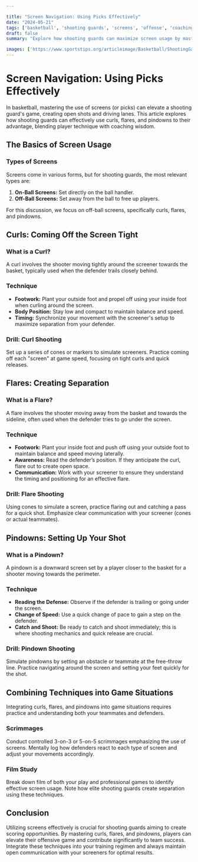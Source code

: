 ```yaml
---

title: "Screen Navigation: Using Picks Effectively"
date: "2024-05-21"
tags: ['basketball', 'shooting guards', 'screens', 'offense', 'coaching']
draft: false
summary: "Explore how shooting guards can maximize screen usage by mastering techniques such as curls, flares, and pindowns to elevate their game."

images: ['https://www.sportstips.org/articleimage/Basketball/ShootingGaurd/screen_navigation_using_picks_effectively.webp']
---
```


# Screen Navigation: Using Picks Effectively

In basketball, mastering the use of screens (or picks) can elevate a shooting guard's game, creating open shots and driving lanes. This article explores how shooting guards can effectively use curls, flares, and pindowns to their advantage, blending player technique with coaching wisdom.

## The Basics of Screen Usage

### Types of Screens

Screens come in various forms, but for shooting guards, the most relevant types are:

1. **On-Ball Screens:** Set directly on the ball handler.
2. **Off-Ball Screens:** Set away from the ball to free up players.

For this discussion, we focus on off-ball screens, specifically curls, flares, and pindowns.

## Curls: Coming Off the Screen Tight

### What is a Curl?

A curl involves the shooter moving tightly around the screener towards the basket, typically used when the defender trails closely behind.

### Technique

- **Footwork:** Plant your outside foot and propel off using your inside foot when curling around the screen.
- **Body Position:** Stay low and compact to maintain balance and speed.
- **Timing:** Synchronize your movement with the screener's setup to maximize separation from your defender.

### Drill: Curl Shooting

Set up a series of cones or markers to simulate screeners. Practice coming off each "screen" at game speed, focusing on tight curls and quick releases.

## Flares: Creating Separation

### What is a Flare?

A flare involves the shooter moving away from the basket and towards the sideline, often used when the defender tries to go under the screen.

### Technique

- **Footwork:** Plant your inside foot and push off using your outside foot to maintain balance and speed moving laterally.
- **Awareness:** Read the defender’s position. If they anticipate the curl, flare out to create open space.
- **Communication:** Work with your screener to ensure they understand the timing and positioning for an effective flare.

### Drill: Flare Shooting

Using cones to simulate a screen, practice flaring out and catching a pass for a quick shot. Emphasize clear communication with your screener (cones or actual teammates).

## Pindowns: Setting Up Your Shot

### What is a Pindown?

A pindown is a downward screen set by a player closer to the basket for a shooter moving towards the perimeter.

### Technique

- **Reading the Defense:** Observe if the defender is trailing or going under the screen.
- **Change of Speed:** Use a quick change of pace to gain a step on the defender.
- **Catch and Shoot:** Be ready to catch and shoot immediately; this is where shooting mechanics and quick release are crucial.

### Drill: Pindown Shooting

Simulate pindowns by setting an obstacle or teammate at the free-throw line. Practice navigating around the screen and setting your feet quickly for the shot.

## Combining Techniques into Game Situations

Integrating curls, flares, and pindowns into game situations requires practice and understanding both your teammates and defenders.

### Scrimmages

Conduct controlled 3-on-3 or 5-on-5 scrimmages emphasizing the use of screens. Mentally log how defenders react to each type of screen and adjust your movements accordingly.

### Film Study

Break down film of both your play and professional games to identify effective screen usage. Note how elite shooting guards create separation using these techniques.

## Conclusion

Utilizing screens effectively is crucial for shooting guards aiming to create scoring opportunities. By mastering curls, flares, and pindowns, players can elevate their offensive game and contribute significantly to team success. Integrate these techniques into your training regimen and always maintain open communication with your screeners for optimal results.